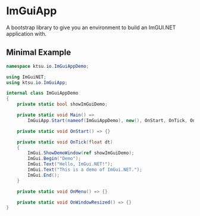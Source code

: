 # ImGuiApp

A bootstrap library to give you an environment to build an ImGUI.NET application with.

## Minimal Example
```csharp
namespace ktsu.io.ImGuiAppDemo;

using ImGuiNET;
using ktsu.io.ImGuiApp;

internal class ImGuiAppDemo
{
	private static bool showImGuiDemo;

	private static void Main() =>
		ImGuiApp.Start(nameof(ImGuiAppDemo), new(), OnStart, OnTick, OnMenu, OnWindowResized);

	private static void OnStart() => {}

	private static void OnTick(float dt)
	{
		ImGui.ShowDemoWindow(ref showImGuiDemo);
		ImGui.Begin("Demo");
		ImGui.Text("Hello, ImGui.NET!");
		ImGui.Text("This is a demo of ImGui.NET.");
		ImGui.End();
	}

	private static void OnMenu() => {}

	private static void OnWindowResized() => {}
}

```
